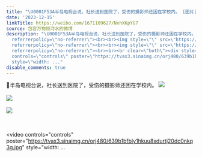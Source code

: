 ```yaml
---
title: "\U0001F53A半岛电视台说，社长送到医院了，受伤的摄影师还困在学校内。 [图片][图片][图片]"
date: '2023-12-15'
linkTitle: https://weibo.com/1671109627/NxhXKpYG7
source: 包容万物恒河水的微博
description: "\U0001F53A半岛电视台说，社长送到医院了，受伤的摄影师还困在学校内。 <img style=\"\" src=\"https://tvax2.sinaimg.cn/large/639b1bfbly1hkuu7ov5g9j20zk0m0gwp.jpg\"
  referrerpolicy=\"no-referrer\"><br><br><img style=\"\" src=\"https://tvax1.sinaimg.cn/large/639b1bfbly1hkuu6k68z1j20c706rtb5.jpg\"
  referrerpolicy=\"no-referrer\"><br><br><img style=\"\" src=\"https://tvax3.sinaimg.cn/large/639b1bfbly1hkuu6tltcmj20bw09ggpg.jpg\"
  referrerpolicy=\"no-referrer\"><br><br><br clear=\"both\"><div style=\"clear: both\"></div><video
  controls=\"controls\" poster=\"https://tvax3.sinaimg.cn/orj480/639b1bfbly1hkuu8xdurtj20dc0nkq3g.jpg\"
  style=\"width: ..."
disable_comments: true
---
```

🔺半岛电视台说，社长送到医院了，受伤的摄影师还困在学校内。 <img style="" src="https://tvax2.sinaimg.cn/large/639b1bfbly1hkuu7ov5g9j20zk0m0gwp.jpg" referrerpolicy="no-referrer"><br><br><img style="" src="https://tvax1.sinaimg.cn/large/639b1bfbly1hkuu6k68z1j20c706rtb5.jpg" referrerpolicy="no-referrer"><br><br><img style="" src="https://tvax3.sinaimg.cn/large/639b1bfbly1hkuu6tltcmj20bw09ggpg.jpg" referrerpolicy="no-referrer"><br><br><br clear="both"><div style="clear: both"></div><video controls="controls" poster="https://tvax3.sinaimg.cn/orj480/639b1bfbly1hkuu8xdurtj20dc0nkq3g.jpg" style="width: ...